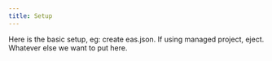 ```yaml
---
title: Setup
---
```


Here is the basic setup, eg: create eas.json. If using managed project, eject. Whatever else we want to put here.
